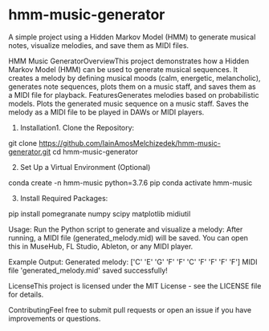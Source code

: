 # hmm-music-generator
A simple project using a Hidden Markov Model (HMM) to generate musical notes, visualize melodies, and save them as MIDI files.

HMM Music GeneratorOverviewThis project demonstrates how a Hidden Markov Model (HMM) can be used to generate musical sequences. It creates a melody by defining musical moods (calm, energetic, melancholic), generates note sequences, plots them on a music staff, and saves them as a MIDI file for playback.
FeaturesGenerates melodies based on probabilistic models.
Plots the generated music sequence on a music staff.
Saves the melody as a MIDI file to be played in DAWs or MIDI players.

1. Installation1. Clone the Repository:

git clone https://github.com/IainAmosMelchizedek/hmm-music-generator.git
cd hmm-music-generator

2. Set Up a Virtual Environment (Optional)

conda create -n hmm-music python=3.7.6 pip
conda activate hmm-music

3.  Install Required Packages:

pip install pomegranate numpy scipy matplotlib midiutil

Usage:
Run the Python script to generate and visualize a melody:
After running, a MIDI file (generated_melody.mid) will be saved. You can open this in MuseHub, FL Studio, Ableton, or any MIDI player.

Example Output: 
Generated melody: ['C' 'E' 'G' 'F' 'F' 'C' 'F' 'F' 'F' 'F']
MIDI file 'generated_melody.mid' saved successfully!

LicenseThis project is licensed under the MIT License - see the LICENSE file for details.

ContributingFeel free to submit pull requests or open an issue if you have improvements or questions.

